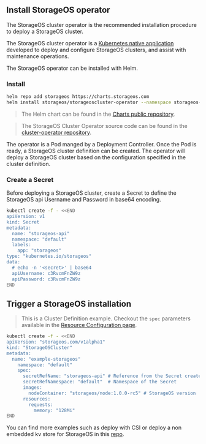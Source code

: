 ## Install StorageOS operator

The StorageOS cluster operator is the recommended installation procedure to
deploy a StorageOS cluster.

The StorageOS cluster operator is a [Kubernetes native
application](https://kubernetes.io/docs/concepts/extend-kubernetes/extend-cluster/)
developed to deploy and configure StorageOS clusters, and assist with
maintenance operations.

The StorageOS operator can be installed with Helm.

### Install

```bash
helm repo add storageos https://charts.storageos.com
helm install storageos/storageoscluster-operator --namespace storageos-operator
```

> The Helm chart can be found in the [Charts public
> repository](https://github.com/storageos/charts).

> The StorageOS Cluster Operator source code can be found in the
> [cluster-operator repository](https://github.com/storageos/cluster-operator).

The operator is a Pod manged by a Deployment Controller. Once the Pod is ready,
a StorageOS cluster definition can be created. The operator will deploy a
StorageOS cluster based on the configuration specified in the cluster
definition. 

### Create a Secret

Before deploying a StorageOS cluster, create a Secret to define the StorageOS
api Username and Password in base64 encoding.

```bash
kubectl create -f - <<END
apiVersion: v1
kind: Secret
metadata:
  name: "storageos-api"
  namespace: "default"
  labels:
    app: "storageos"
type: "kubernetes.io/storageos"
data:
  # echo -n '<secret>' | base64
  apiUsername: c3RvcmFnZW9z
  apiPassword: c3RvcmFnZW9z
END
```

## Trigger a StorageOS installation

> This is a Cluster Definition example. Checkout the `spec` parameters
> available in the [Resource Configuration
> page](https://github.com/storageos/cluster-operator#storageoscluster-resource-configuration).

```bash
kubectl create -f - <<END
apiVersion: "storageos.com/v1alpha1"
kind: "StorageOSCluster"
metadata:
  name: "example-storageos"
    namespace: "default"
    spec:
      secretRefName: "storageos-api" # Reference from the Secret created in the previous step
      secretRefNamespace: "default"  # Namespace of the Secret
      images:
        nodeContainer: "storageos/node:1.0.0-rc5" # StorageOS version
      resources:
        requests:
          memory: "128Mi"
END
```

You can find more examples such as deploy with CSI or deploy a non embedded kv
store for StorageOS in this [repo](TODO).

